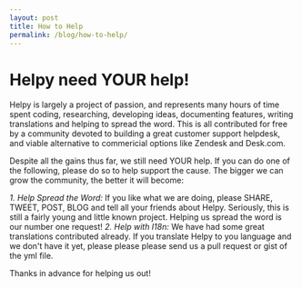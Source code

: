 ```yaml
---
layout: post
title: How to Help
permalink: /blog/how-to-help/
---
```


# Helpy need YOUR help!

Helpy is largely a project of passion, and represents many hours of time spent coding, researching, developing ideas, documenting features, writing translations and helping to spread the word.  This is all contributed for free by a community devoted to building a great customer support helpdesk, and viable alternative to commericial options like Zendesk and Desk.com.  

Despite all the gains thus far, we still need YOUR help.  If you can do one of the following, please do so to help support the cause.  The bigger we can grow the community, the better it will become:

*1. Help Spread the Word:*  If you like what we are doing, please SHARE, TWEET, POST, BLOG and tell all your friends about Helpy.  Seriously, this is still a fairly young and little known project.  Helping us spread the word is our number one request!
*2. Help with I18n:*  We have had some great translations contributed already.  If you translate Helpy to you language and we don't have it yet, please please please send us a pull request or gist of the yml file.

Thanks in advance for helping us out!
